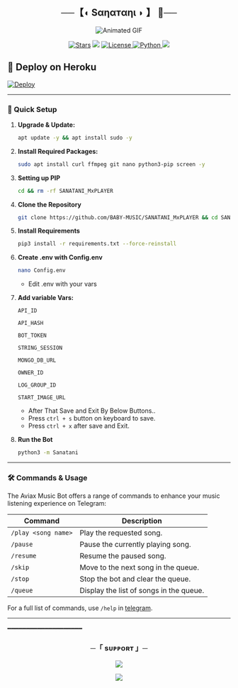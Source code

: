 <h2 align="center">
    ──【◖ Sαηαтαηι ◗ 】 🚩──
</h2>

<p align="center">
  <img src="https://files.catbox.moe/uf7jpy.mp4" alt="Animated GIF">
</p>


<p align="center">
<a href="https://github.com/BABY-MUSIC/SANATANI_MxPLAYER"><img src="https://img.shields.io/github/stars/BABY-MUSIC/SANATANI_MxPLAYER?color=black&logo=github&logoColor=black&style=for-the-badge" alt="Stars" /></a>
<a href="https://github.com/BABY-MUSIC/SANATANI_MxPLAYER/network/members"> <img src="https://img.shields.io/github/forks/BABY-MUSIC/SANATANI_MxPLAYER?color=black&logo=github&logoColor=black&style=for-the-badge" /></a>
<a href="https://github.com/BABY-MUSIC/SANATANI_MxPLAYER/blob/master/LICENSE"> <img src="https://img.shields.io/badge/License-MIT-blueviolet?style=for-the-badge" alt="License" /> </a>
<a href="https://www.python.org/"> <img src="https://img.shields.io/badge/Written%20in-Python-orange?style=for-the-badge&logo=python" alt="Python" /> </a>
<a href="https://github.com/BABY-MUSIC/SANATANI_MxPLAYER/commits/BABY-MUSIC"> <img src="https://img.shields.io/github/last-commit/BABY-MUSIC/SANATANI_MxPLAYER?color=blue&logo=github&logoColor=green&style=for-the-badge" /></a>
</p>


## 🚀 Deploy on Heroku 
[![Deploy](https://www.herokucdn.com/deploy/button.svg)](https://dashboard.heroku.com/new?template=https://github.com/BABY-MUSIC/SANATANI_MxPLAYER)

---

### 🔧 Quick Setup

1. **Upgrade & Update:**
   ```bash
   apt update -y && apt install sudo -y
   ```

2. **Install Required Packages:**
   ```bash
   sudo apt install curl ffmpeg git nano python3-pip screen -y
   ```
3. **Setting up PIP**
   ```bash
   cd && rm -rf SANATANI_MxPLAYER
   ```
5. **Clone the Repository**
   ```bash
   git clone https://github.com/BABY-MUSIC/SANATANI_MxPLAYER && cd SANATANI_MxPLAYER
   ```
6. **Install Requirements**
   ```bash
   pip3 install -r requirements.txt --force-reinstall
   ```
7. **Create .env  with Config.env**
   ```bash
   nano Config.env
   ```
   - Edit .env with your vars
8. **Add variable Vars:**
   ```Need environment
   API_ID

   API_HASH

   BOT_TOKEN

   STRING_SESSION

   MONGO_DB_URL

   OWNER_ID

   LOG_GROUP_ID

   START_IMAGE_URL
   ```
   - After That Save and Exit By Below Buttons..
   - Press `ctrl + s` button on keyboard to save.
   - Press `ctrl + x`  after save and Exit.
10. **Run the Bot**
    ```bash
    python3 -m Sanatani
    ```
---

### 🛠 Commands & Usage

The Aviax Music Bot offers a range of commands to enhance your music listening experience on Telegram:

| Command                 | Description                                 |
|-------------------------|---------------------------------------------|
| `/play <song name>`     | Play the requested song.                    |
| `/pause`                | Pause the currently playing song.           |
| `/resume`               | Resume the paused song.                     |
| `/skip`                 | Move to the next song in the queue.         |
| `/stop`                 | Stop the bot and clear the queue.           |
| `/queue`                | Display the list of songs in the queue.     |

For a full list of commands, use `/help` in [telegram](https://t.me/BABY09_WORLD).

---
━━━━━━━━━━━━━━━━━━━━

<h3 align="center">
    ─「 sᴜᴩᴩᴏʀᴛ 」─
</h3>

<p align="center">
<a href="https://t.me/+OL6jdTL7JAJjYzVl"><img src="https://img.shields.io/badge/-Support%20Group-blue.svg?style=for-the-badge&logo=Telegram"></a>
</p>

<p align="center">
<a href="https://t.me/BABY09_WORLD"><img src="https://img.shields.io/badge/-Support%20Channel-blue.svg?style=for-the-badge&logo=Telegram"></a>
</p>
